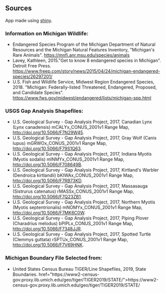 ## Sources
App made using [shiny](https://shiny.rstudio.com/). 
<br>
<p>
<h3>Information on Michigan Wildlife:</h3>
<ul>
<li>Endangered Species Program of the Michigan Department of Natural Resources and the Michigan Natural Features Inventory, "Michigan's Rare Animals". <a href="https://mnfi.anr.msu.edu/species/animals">https://mnfi.anr.msu.edu/species/animals</a></li>
<li>Lavey, Kathleen, 2015."Get to know 8 endangered species in Michigan". Detroit Free Press. <a href="https://www.freep.com/story/news/2015/04/24/michigan-endangered-species/26297201/">https://www.freep.com/story/news/2015/04/24/michigan-endangered-species/26297201/</a></li>
<li>U.S. Fish and Wildlife Service, Midwest Region Endangered Species, 2018. "Michigan: Federally-listed Threatened, Endangered, Proposed, and Candidate Species". <a href="https://www.fws.gov/midwest/endangered/lists/michigan-spp.html">https://www.fws.gov/midwest/endangered/lists/michigan-spp.html</a></li>
</ul>
</p>

<p>
<h3>USGS Gap Analysis Shapefiles:</h3>
<ul>
<li>U.S. Geological Survey - Gap Analysis Project, 2017, Canadian Lynx (Lynx canadensis) mCALYx_CONUS_2001v1 Range Map, <a href="http://doi.org/10.5066/F7N29W45">http://doi.org/10.5066/F7N29W45</a>.</li>                                               
<li>U.S. Geological Survey - Gap Analysis Project, 2017, Gray Wolf (Canis lupus) mGRWOx_CONUS_2001v1 Range Map, <a href="http://doi.org/10.5066/F79S1Q63">http://doi.org/10.5066/F79S1Q63</a>.</li>
<li>U.S. Geological Survey - Gap Analysis Project, 2017, Indiana Myotis (Myotis sodalis) mINMYx_CONUS_2001v1 Range Map, <a href="http://doi.org/10.5066/F708649B">http://doi.org/10.5066/F708649B</a>.</li>
<li>U.S. Geological Survey - Gap Analysis Project, 2017, Kirtland's Warbler (Dendroica kirtlandii) bKIWAx_CONUS_2001v1 Range Map, <a href="http://doi.org/10.5066/F7RB73KD">http://doi.org/10.5066/F7RB73KD</a>.</li>
<li>U.S. Geological Survey - Gap Analysis Project, 2017, Massasauga (Sistrurus catenatus) rMASSx_CONUS_2001v1 Range Map, <a href="http://doi.org/10.5066/F7Q23ZB1">http://doi.org/10.5066/F7Q23ZB1</a>.</li>
<li>U.S. Geological Survey - Gap Analysis Project, 2017, Northern Myotis (Myotis septentrionalis) mNOMYx_CONUS_2001v1 Range Map, <a href="http://doi.org/10.5066/F7MK6C0W">http://doi.org/10.5066/F7MK6C0W</a>.</li>
<li>U.S. Geological Survey - Gap Analysis Project, 2017, Piping Plover (Charadrius melodus) bPIPLx_CONUS_2001v1 Range Map, <a href="http://doi.org/10.5066/F7348JJR">http://doi.org/10.5066/F7348JJR</a>.</li>
<li>U.S. Geological Survey - Gap Analysis Project, 2017, Spotted Turtle (Clemmys guttata) rSPTUx_CONUS_2001v1 Range Map, <a href="http://doi.org/10.5066/F7V69HNK">http://doi.org/10.5066/F7V69HNK</a>.</li>
</ul>
</p>

<p>
<h3>Michigan Boundary File Selected from:</h3>
<ul>
<li>United States Census Bureau TIGER/Line Shapefiles, 2019, State Boundaries. <a <li>href="https://www2-census-gov.proxy.lib.umich.edu/geo/tiger/TIGER2019/STATE/">https://www2-census-gov.proxy.lib.umich.edu/geo/tiger/TIGER2019/STATE/</a></li>
</ul>
</p>